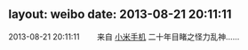 layout: weibo
date: 2013-08-21 20:11:11
---
<meta name="referrer" content="no-referrer" />

2013-08-21 20:11:11  &nbsp;&nbsp;&nbsp;&nbsp;&nbsp;&nbsp; 来自 <a href="http://app.weibo.com/t/feed/22zMnn" rel="nofollow">小米手机</a>
二十年目睹之怪力乱神…… ​​​
